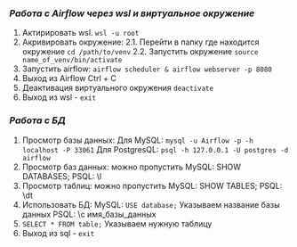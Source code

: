 ### ***Работа с Airflow через wsl и виртуальное окружение***
1. Актирировать wsl. 
`wsl -u root`
2. Акривировать окружение: 
2.1. Перейти в папку где находится окружение
`cd /path/to/venv`
2.2. Запустить окружение
`source name_of_venv/bin/activate`
3. Запустить airflow:
`airflow scheduler & airflow webserver -p 8080`
4. Выход из Airflow Ctrl + C
5. Деактивация виртуального окружения
`deactivate`
6. Выход из wsl - `exit`

### ***Работа с БД***
1. Просмотр базы данных:
Для MySQL:
`mysql -u Airflow -p -h localhost -P 33061`
Для PostgresQL:
`psql -h 127.0.0.1 -U postgres -d airflow`
2. Просмотр баз данных: можно пропустить
MySQL: SHOW DATABASES;
PSQL: \l
3. Просмотр таблиц: можно пропустить
MySQL: SHOW TABLES; 
PSQL: \dt 
4. Использовать БД:
MySQL: `USE database;` Указываем название базы данных
PSQL: \c имя_базы_данных
5. `SELECT * FROM table;` Указываем нужную таблицу
6. Выход из sql - `exit`